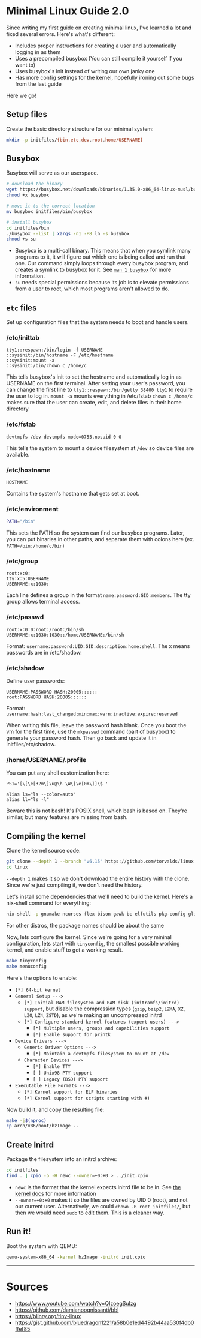 # Minimal Linux Guide 2.0

Since writing my first guide on creating minimal linux, I've learned a lot and fixed several errors. Here's what's different:
- Includes proper instructions for creating a user and automatically logging in as them
- Uses a precompiled busybox (You can still compile it yourself if you want to)
- Uses busybox's init instead of writing our own janky one
- Has more config settings for the kernel, hopefully ironing out some bugs from the last guide

Here we go!

## Setup files
Create the basic directory structure for our minimal system:
```sh
mkdir -p initfiles/{bin,etc,dev,root,home/USERNAME}
```

## Busybox
Busybox will serve as our userspace.
```sh
# download the binary
wget https://busybox.net/downloads/binaries/1.35.0-x86_64-linux-musl/busybox
chmod +x busybox

# move it to the correct location
mv busybox initfiles/bin/busybox

# install busybox
cd initfiles/bin
./busybox --list | xargs -n1 -P8 ln -s busybox
chmod +s su
```
- Busybox is a multi-call binary. This means that when you symlink many programs to it, it will figure out which one is being called and run that one. Our command simply loops through every busybox program, and creates a symlink to busybox for it. See [`man 1 busybox`](https://man.archlinux.org/man/busybox.1.en#USAGE) for more information.
- `su` needs special permissions because its job is to elevate permissions from a user to root, which most programs aren't allowed to do.

## `etc` files
Set up configuration files that the system needs to boot and handle users.

### /etc/inittab
```
tty1::respawn:/bin/login -f USERNAME
::sysinit:/bin/hostname -F /etc/hostname
::sysinit:mount -a
::sysinit:/bin/chown c /home/c
```
This tells busybox's init to set the hostname and automatically log in as USERNAME on the first terminal.
After setting your user's password, you can change the first line to `tty1::respawn:/bin/getty 38400 tty1` to require the user to log in.
`mount -a` mounts everything in /etc/fstab
`chown c /home/c` makes sure that the user can create, edit, and delete files in their home directory

### /etc/fstab
```
devtmpfs /dev devtmpfs mode=0755,nosuid 0 0
```
This tells the system to mount a device filesystem at `/dev` so device files are available.

### /etc/hostname
```
HOSTNAME
```
Contains the system's hostname that gets set at boot.

### /etc/environment
```sh
PATH="/bin"
```
This sets the PATH so the system can find our busybox programs.
Later, you can put binaries in other paths, and separate them with colons here (ex. `PATH=/bin:/home/c/bin`)

### /etc/group
```
root:x:0:
tty:x:5:USERNAME
USERNAME:x:1030:
```
Each line defines a group in the format `name:password:GID:members`.
The tty group allows terminal access.

### /etc/passwd
```
root:x:0:0:root:/root:/bin/sh
USERNAME:x:1030:1030::/home/USERNAME:/bin/sh
```
Format: `username:password:UID:GID:description:home:shell`.
The x means passwords are in /etc/shadow.

### /etc/shadow
Define user passwords:
```
USERNAME:PASSWORD HASH:20005::::::
root:PASSWORD HASH:20005::::::
```
Format: `username:hash:last_changed:min:max:warn:inactive:expire:reserved`

When writing this file, leave the password hash blank.
Once you boot the vm for the first time, use the `mkpasswd` command (part of busybox) to generate your password hash.
Then go back and update it in initfiles/etc/shadow.

### /home/USERNAME/.profile
You can put any shell customization here:
```
PS1='[\[\e[32m\]\u@\h \W\[\e[0m\]]\$ '

alias ls="ls --color=auto"
alias ll="ls -l"
```
Beware this is not bash! It's POSIX shell, which bash is based on. They're similar, but many features are missing from bash.

## Compiling the kernel
Clone the kernel source code:
```sh
git clone --depth 1 --branch "v6.15" https://github.com/torvalds/linux
cd linux
```
`--depth 1` makes it so we don't download the entire history with the clone. Since we're just compiling it, we don't need the history.

Let's install some dependencies that we'll need to build the kernel. Here's a nix-shell command for everything:
```sh
nix-shell -p gnumake ncurses flex bison gawk bc elfutils pkg-config glibc stdenv.cc.libc.static
```
For other distros, the package names should be about the same

Now, lets configure the kernel.
Since we're going for a very mininal configuration, lets start with `tinyconfig`, the smallest possible working kernel, and enable stuff to get a working result.
```sh
make tinyconfig
make menuconfig
```

Here's the options to enable:
- `[*] 64-bit kernel`
- `General Setup --->`
  - `[*] Initial RAM filesystem and RAM disk (initramfs/initrd) support`, but disable the compression types (`gzip`, `bzip2`, `LZMA`, `XZ`, `LZO`, `LZ4`, `ZSTD`), as we're making an uncompressed initrd
  - `[*] Configure standard kernel features (expert users) --->`
    - `[*] Multiple users, groups and capabilities support`
    - `[*] Enable support for printk`
- `Device Drivers --->`
  - `Generic Driver Options --->`
    - `[*] Maintain a devtmpfs filesystem to mount at /dev`
  - `Character Devices --->`
    - `[*] Enable TTY`
    - `[ ] Unix98 PTY support`
    - `[ ] Legacy (BSD) PTY support`
- `Executable File Formats --->`
  - `[*] Kernel support for ELF binaries`
  - `[*] Kernel support for scripts starting with #!`

Now build it, and copy the resulting file:
```sh
make -j$(nproc)
cp arch/x86/boot/bzImage ..
```

## Create Initrd
Package the filesystem into an initrd archive:
```sh
cd initfiles
find . | cpio -o -H newc --owner=+0:+0 > ../init.cpio
```
- `newc` is the format that the kernel expects initrd file to be in. See [the kernel docs](https://docs.kernel.org/admin-guide/initrd.html#compressed-cpio-images) for more information
- `--owner=+0:+0` makes it so the files are owned by UID 0 (root), and not our current user. Alternatively, we could `chown -R root initfiles/`, but then we would need `sudo` to edit them. This is a cleaner way.

## Run it!
Boot the system with QEMU:
```sh
qemu-system-x86_64 -kernel bzImage -initrd init.cpio
```

---
# Sources
- https://www.youtube.com/watch?v=QlzoegSuIzg
- https://github.com/damianoognissanti/bbl
- https://blinry.org/tiny-linux
- https://gist.github.com/bluedragon1221/a58b0e1ed4492b44aa530f4db0ffef85
